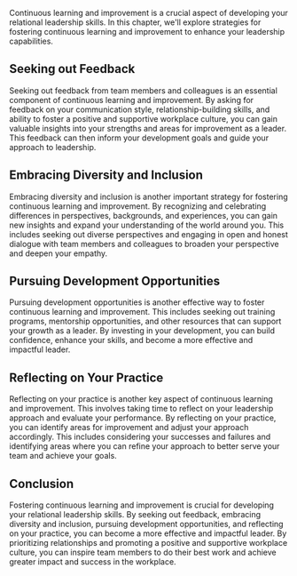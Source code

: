 
Continuous learning and improvement is a crucial aspect of developing your relational leadership skills. In this chapter, we'll explore strategies for fostering continuous learning and improvement to enhance your leadership capabilities.

Seeking out Feedback
--------------------

Seeking out feedback from team members and colleagues is an essential component of continuous learning and improvement. By asking for feedback on your communication style, relationship-building skills, and ability to foster a positive and supportive workplace culture, you can gain valuable insights into your strengths and areas for improvement as a leader. This feedback can then inform your development goals and guide your approach to leadership.

Embracing Diversity and Inclusion
---------------------------------

Embracing diversity and inclusion is another important strategy for fostering continuous learning and improvement. By recognizing and celebrating differences in perspectives, backgrounds, and experiences, you can gain new insights and expand your understanding of the world around you. This includes seeking out diverse perspectives and engaging in open and honest dialogue with team members and colleagues to broaden your perspective and deepen your empathy.

Pursuing Development Opportunities
----------------------------------

Pursuing development opportunities is another effective way to foster continuous learning and improvement. This includes seeking out training programs, mentorship opportunities, and other resources that can support your growth as a leader. By investing in your development, you can build confidence, enhance your skills, and become a more effective and impactful leader.

Reflecting on Your Practice
---------------------------

Reflecting on your practice is another key aspect of continuous learning and improvement. This involves taking time to reflect on your leadership approach and evaluate your performance. By reflecting on your practice, you can identify areas for improvement and adjust your approach accordingly. This includes considering your successes and failures and identifying areas where you can refine your approach to better serve your team and achieve your goals.

Conclusion
----------

Fostering continuous learning and improvement is crucial for developing your relational leadership skills. By seeking out feedback, embracing diversity and inclusion, pursuing development opportunities, and reflecting on your practice, you can become a more effective and impactful leader. By prioritizing relationships and promoting a positive and supportive workplace culture, you can inspire team members to do their best work and achieve greater impact and success in the workplace.
